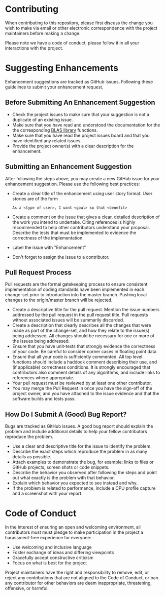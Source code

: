 # Contributing

When contributing to this repository, please first discuss the change you wish to make via email or other electronic correspondence with the project maintainers before making a change.  

Please note we have a code of conduct, please follow it in all your interactions with the project.

# Suggesting Enhancements
Enhancement suggestions are tracked as GitHub issues. Following these guidelines to submit your enhancement request.  

## Before Submitting An Enhancement Suggestion
* Check the project issues to make sure that your suggestion is not a duplicate of an existing issue.   
* Make sure that you have read and understood the documentation for the the corresponding [BLAS library](http://netlib.org/blas) functions.
* Make sure that you have read the project issues board and that you have identified any related issues.
* Provide the project owner(s) with a clear description for the enhancement.

## Submitting an Enhancement Suggestion
After following the steps above, you may create a new GitHub issue for your enhancement suggestion.   Please use the following best practices:

* Create a clear title of the enhancement using user story format.   User stories are of the form

    ``` 
    As a <type of user>, I want <goal> so that <benefit>
    ```

* Create a comment on the issue that gives a clear, detailed description of the work you intend to undertake.   Citing references is highly recommended to help other contributors understand your proposal.    Describe the tests that must be implemented to evidence the correctness of the implementation.
* Label the issue with "Enhancement"
* Don't forget to assign the issue to a contributor.

## Pull Request Process
Pull requests are the formal gatekeeping process to ensure consistent implementation of coding standards have been implemented in each change-set prior to introduction into the master branch.   Pushing local changes to the origin/master branch will be rejected.   

* Create a descriptive title for the pull request.   Mention the issue numbers addressed by the pull request in the pull request title.   Pull requests without associated issues will be summarily discarded.
* Create a description that clearly describes all the changes that were made as part of the change-set, and how they relate to the issue(s) being addressed.   All changes should be necessary for one or more of the issues being addressed.
* Ensure that you have unit-tests that strongly evidence the correctness of your code.  Be careful to consider corner cases in floating point data.
* Ensure that all your code is sufficiently commented.   All top level functions should include a haddock comment describing their use, and (if applicable) correctness conditions.   It is strongly encouraged that contributors also comment details of any algorithms, and include links to references where appropriate.   
* Your pull request must be reviewed by at least one other contributor.
* You may merge the Pull Request in once you have the sign-off of the project owner, and you have attached to the issue evidence and that the software builds and tests pass.  

## How Do I Submit A (Good) Bug Report?
Bugs are tracked as GitHub issues.   A good bug report should explain the problem and include additional details to help your fellow contributors reproduce the problem.

* Use a clear and descriptive title for the issue to identify the problem.
* Describe the exact steps which reproduce the problem in as many details as possible.
* Attach examples to demonstrate the bug, for example: links to files or GitHub projects, screen shots or code snippets.
* Describe the behavior you observed after following the steps and point out what exactly is the problem with that behavior.
* Explain which behavior you expected to see instead and why.
* If the problem is related to performance, include a CPU profile capture and a screenshot with your report.

# Code of Conduct

In the interest of ensuring an open and welcoming environment, all
contributors must must pledge to make participation in the project a harassment-free experience for everyone:

* Use welcoming and inclusive language
* Foster exchange of ideas and differing viewpoints
* Gracefully accept constructive criticism
* Focus on what is best for the project

Project maintainers have the right and responsibility to remove, edit, or reject any contributions that are not aligned to the Code of Conduct, or ban any contributor for other behaviors are deem inappropriate, threatening, offensive, or harmful.

